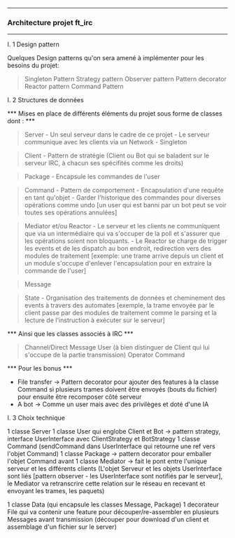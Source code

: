 ----------------------------------
### Architecture projet ft_irc ###
----------------------------------

I. 1 Design pattern

Quelques Design patterns qu'on sera amené à implémenter pour les besoins du projet:

> Singleton Pattern
> Strategy pattern
> Observer pattern
> Pattern decorator
> Reactor pattern
> Command Pattern

I. 2 Structures de données

*** Mises en place de différents éléments du projet sous forme de classes dont : ***

> Server
	- Un seul serveur dans le cadre de ce projet
	- Le serveur communique avec les clients via un Network
	- Singleton

> Client
	- Pattern de stratégie (Client ou Bot qui se baladent sur le serveur IRC, à chacun ses spécifités comme les droits)

> Package
	- Encapsule les commandes de l'user

> Command 
	- Pattern de comportement
	- Encapsulation d'une requête en tant qu'objet
	- Garder l'historique des commandes pour diverses opérations comme undo [un user qui est banni par un bot peut se voir toutes ses opérations annulées]

> Mediator et/ou Reactor
	- Le serveur et les clients ne communiquent que via un intermédiaire qui va s'occuper de la poll et s'assurer que les opérations soient non bloquants.
	- Le Reactor se charge de trigger les events et de les dispatch au bon endroit, redirection vers des modules de traitement [exemple: une trame arrive depuis un client et un module s'occupe d'enlever l'encapsulation pour en extraire la commande de l'user]

> Message

> State
	- Organisation des traitements de données et cheminement des events à travers des automates [exemple, la trame envoyée par le client passe par des modules de traitement comme le parsing et la lecture de l'instruction à exécuter sur le serveur]

*** Ainsi que les classes associés à IRC ***

> Channel/Direct Message
> User (à bien distinguer de Client qui lui s'occupe de la partie transmission)
> Operator
> Command

*** Pour les bonus ***

- File transfer -> Pattern decorator pour ajouter des features à la classe Command si plusieurs trames doivent être envoyés (bouts du fichier) pour ensuite être recomposer côté serveur
- A bot -> Comme un user mais avec des privilèges et doté d'une IA

I. 3 Choix technique

1 classe Server
1 classe User qui englobe Client et Bot -> pattern strategy, interface UserInterface avec ClientStrategy et BotStrategy 
1 classe Command (sendCommand dans UserInterface qui retourne une ref vers l'objet Command)
1 classe Package -> pattern decorator pour emballer l'objet Command avant 
1 classe Mediator -> fait le pont entre l'unique serveur et les différents clients (L'objet Serveur et les objets UserInterface sont liés [pattern observer - les UserInterface sont notifiés par le serveur], le Mediator va retranscrire cette relation sur le réseau en recevant et envoyant les trames, les paquets)

1 classe Data (qui encapsule les classes Message, Package)
1 decorateur File qui va contenir une feature pour découper/re-assembler en plusieurs Messages avant transmission (découper pour download d'un client et assemblage d'un fichier sur le server)
